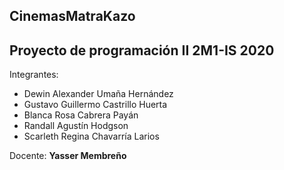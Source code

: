 ## CinemasMatraKazo
## Proyecto de programación II 2M1-IS 2020

Integrantes:
- Dewin Alexander Umaña Hernández
- Gustavo Guillermo Castrillo Huerta
- Blanca Rosa Cabrera Payán
- Randall Agustín Hodgson
- Scarleth Regina Chavarría Larios

Docente:
**Yasser Membreño**
